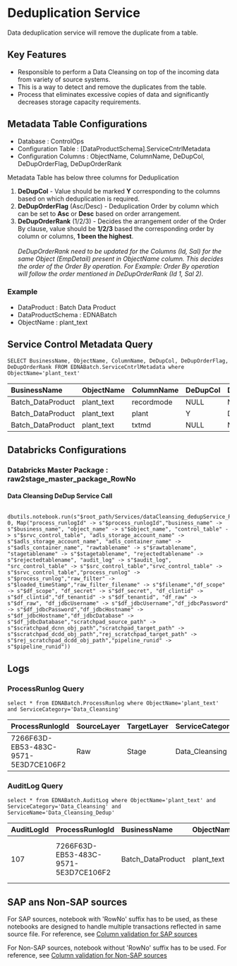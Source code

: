 # Deduplication Service

Data deduplication service will remove the duplicate from a table.

## Key Features

* Responsible to perform a Data Cleansing on top of the incoming data from variety of source systems.
* This is a way to detect and remove the duplicates from the table.
* Process that eliminates excessive copies of data and significantly decreases storage capacity requirements.

## Metadata Table Configurations

* Database              : ControlOps
* Configuration Table   : [DataProductSchema].ServiceCntrlMetadata
* Configuration Columns : ObjectName, ColumnName, DeDupCol, DeDupOrderFlag, DeDupOrderRank

Metadata Table has below three columns for Deduplication

1. **DeDupCol** - Value should be marked **Y** corresponding to the columns based on which deduplication is required.
2. **DeDupOrderFlag** (Asc/Desc) - Deduplication Order by column which can be set to **Asc** or **Desc** based on order arrangement.
3. **DeDupOrderRank** (1/2/3) - 	Decides the arrangement order of the Order By clause, value should be **1/2/3** based the corresponding order by column or columns, **1 been the highest**.\
\
*DeDupOrderRank need to be updated for the Columns (Id, Sal) for the same Object (EmpDetail) present in ObjectName column. This decides the order of the Order By operation. For Example: Order By operation will follow the order mentioned in DeDupOrderRank (Id 1, Sal 2).*

### Example

* DataProduct             : Batch Data Product
* DataProductSchema       : EDNABatch
* ObjectName              : plant_text

## Service Control Metadata Query

```jsonc
SELECT BusinessName, ObjectName, ColumnName, DeDupCol, DeDupOrderFlag, DeDupOrderRank FROM EDNABatch.ServiceCntrlMetadata where ObjectName='plant_text'
```

|BusinessName	|ObjectName	|ColumnName	|DeDupCol	|DeDupOrderFlag |DeDupOrderRank |
|:---	|:---	|:---	|:---	|:---	|:---	|
|Batch_DataProduct	|plant_text	|recordmode	|NULL	|NULL	|NULL	|
|Batch_DataProduct	|plant_text	|plant	|Y	|Desc	|1	|
|Batch_DataProduct	|plant_text	|txtmd	|NULL	|NULL	|NULL	|

## Databricks Configurations

### Databricks Master Package : raw2stage_master_package_RowNo

#### Data Cleansing DeDup Service Call

```jsonc
 dbutils.notebook.run(s"$root_path/Services/dataCleansing_dedupService_RowNo/", 0, Map("process_runlogId" -> s"$process_runlogId","business_name" -> s"$business_name", "object_name" -> s"$object_name", "control_table" -> s"$srvc_control_table", "adls_storage_account_name" -> s"$adls_storage_account_name", "adls_container_name" -> s"$adls_container_name", "rawtablename" -> s"$rawtablename", "stagetablename" -> s"$stagetablename", "rejectedtablename" -> s"$rejectedtablename", "audit_log" -> s"$audit_log", "src_control_table" -> s"$src_control_table","srvc_control_table" -> s"$srvc_control_table","process_runlog" -> s"$process_runlog","raw_filter" -> s"$loaded_timeStamp","raw_filter_filename" -> s"$filename","df_scope" -> s"$df_scope", "df_secret" -> s"$df_secret", "df_clintid" -> s"$df_clintid","df_tenantid" -> s"$df_tenantid", "df_raw" -> s"$df_raw", "df_jdbcUsername" -> s"$df_jdbcUsername","df_jdbcPassword" -> s"$df_jdbcPassword","df_jdbcHostname" -> s"$df_jdbcHostname","df_jdbcDatabase" -> s"$df_jdbcDatabase","scratchpad_source_path" -> s"$scratchpad_dcnn_obj_path","scratchpad_target_path" -> s"$scratchpad_dcdd_obj_path","rej_scratchpad_target_path" -> s"$rej_scratchpad_dcdd_obj_path","pipeline_runid" -> s"$pipeline_runid"))
```

## Logs

### ProcessRunlog Query

```jsonc
select * from EDNABatch.ProcessRunlog where ObjectName='plant_text' and ServiceCategory='Data_Cleansing'
```

|ProcessRunlogId	|SourceLayer	|TargetLayer	|ServiceCategory	|BusinessName	|ObjectName	|FileName	|LoadFormat	|RawFileLoadedTimeStamp	|Status	|ProcessFlag	|Comment	|ProcessRunLoadTimestamp	|PipelineName	|PipelineRunId	|PipelineStartTime	|PipelineEndTime|
|:-----		|:---		|:---		|:---		|:---		|:---		|:---		|:---		|:---		|:---		|:---		|:---		|:---		|:---		|:---		|:---		|:---	|
|7266F63D-EB53-483C-9571-5E3D7CE106F2	|Raw	|Stage	|Data_Cleansing	|Batch_DataProduct	|plant_text	|Plant_Text_09-07-2022_12_36_53.csv	|Full_Load	|2022-09-07 12:39:34.980	|Success	|1	|Data Cleansing : Completed Successfully	|2022-09-07 12:48:35.307	|PL_BDD_CHILD_DI_DQ_DC_SRV_SRS_ROWNO_LEVEL2	|f8b51ebb-4f55-4e07-af6e-0d109b288fb5	|2022-09-07 12:42:11.593	|2022-09-07 12:48:35.307|

### AuditLog Query

```jsonc
select * from EDNABatch.AuditLog where ObjectName='plant_text' and ServiceCategory='Data_Cleansing' and ServiceName='Data_Cleansing_Dedup'
```

|AuditLogId	|ProcessRunlogId	|BusinessName	|ObjectName	|StorageLayer	|ServiceCategory	|ServiceName	|FileName	|ServiceCategory_Cd	|Status	|Description	|SourceColCount	|ResultRowCount	|PipelineRunId	|LoadTimestamp	|Datepart|
|:---	|:---	|:---	|:---	|:---	|:---	|:---	|:---	|:---	|:---	|:---	|:---	|:---	|:---	|:---	|:---|
|107	|7266F63D-EB53-483C-9571-5E3D7CE106F2	|Batch_DataProduct	|plant_text	|Stage	|Data_Cleansing	|Data_Cleansing_Dedup 	|Plant_Text_09-07-2022_12_36_53.csv	|6	|Pass 	|Pass in Data Cleansing Dedup for plant_text 	|3	|203	|f8b51ebb-4f55-4e07-af6e-0d109b288fb5	|2022-09-07 12:47:06.183	|2022-09-07 |

## SAP ans Non-SAP sources

For SAP sources, notebook with 'RowNo' suffix has to be used, as these notebooks are designed to handle multiple transactions reflected in same source file. For reference, see [Column validation for SAP sources](https://github.com/elanco/DataOps_DIDQFramework/blob/master/ADB_Spark3.x/notebooks/EDNA%20-%20DataOps%20Framework%20(EDNA)/DIDQ_Spark3x/Services/dataCleansing_dedupService_RowNo.scala)

For Non-SAP sources, notebook without 'RowNo' suffix has to be used. For reference, see [Column validation for Non-SAP sources](https://github.com/elanco/DataOps_DIDQFramework/blob/master/ADB_Spark3.x/notebooks/EDNA%20-%20DataOps%20Framework%20(EDNA)/DIDQ_Spark3x/Services/dataCleansing_dedupService.scala)
